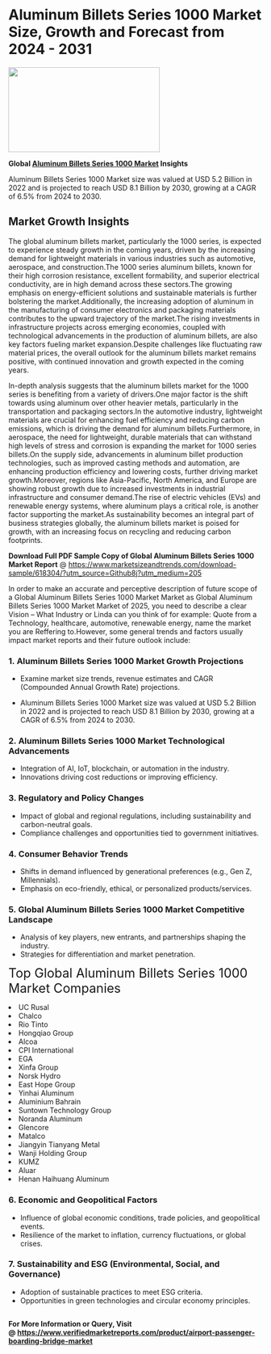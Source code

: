 <H1>Aluminum Billets Series 1000 Market Size, Growth and Forecast from 2024 - 2031</H1><img class="aligncenter size-medium wp-image-584254" src="https://thirdeyenews.in/wp-content/uploads/2024/09/Global-Market-Research-300x168.jpeg" alt="" width="300" height="168" /><p><strong>Global&nbsp;<a href="https://www.marketsizeandtrends.com/download-sample/618304/?utm_source=Github8j?utm_medium=205">Aluminum Billets Series 1000 Market</a> Insights</strong></p><p>Aluminum Billets Series 1000 Market size was valued at USD 5.2 Billion in 2022 and is projected to reach USD 8.1 Billion by 2030, growing at a CAGR of 6.5% from 2024 to 2030.</p><p><h2>Market Growth Insights</h2> <p>The global aluminum billets market, particularly the 1000 series, is expected to experience steady growth in the coming years, driven by the increasing demand for lightweight materials in various industries such as automotive, aerospace, and construction.The 1000 series aluminum billets, known for their high corrosion resistance, excellent formability, and superior electrical conductivity, are in high demand across these sectors.The growing emphasis on energy-efficient solutions and sustainable materials is further bolstering the market.Additionally, the increasing adoption of aluminum in the manufacturing of consumer electronics and packaging materials contributes to the upward trajectory of the market.The rising investments in infrastructure projects across emerging economies, coupled with technological advancements in the production of aluminum billets, are also key factors fueling market expansion.Despite challenges like fluctuating raw material prices, the overall outlook for the aluminum billets market remains positive, with continued innovation and growth expected in the coming years.</p> <p>In-depth analysis suggests that the aluminum billets market for the 1000 series is benefiting from a variety of drivers.One major factor is the shift towards using aluminum over other heavier metals, particularly in the transportation and packaging sectors.In the automotive industry, lightweight materials are crucial for enhancing fuel efficiency and reducing carbon emissions, which is driving the demand for aluminum billets.Furthermore, in aerospace, the need for lightweight, durable materials that can withstand high levels of stress and corrosion is expanding the market for 1000 series billets.On the supply side, advancements in aluminum billet production technologies, such as improved casting methods and automation, are enhancing production efficiency and lowering costs, further driving market growth.Moreover, regions like Asia-Pacific, North America, and Europe are showing robust growth due to increased investments in industrial infrastructure and consumer demand.The rise of electric vehicles (EVs) and renewable energy systems, where aluminum plays a critical role, is another factor supporting the market.As sustainability becomes an integral part of business strategies globally, the aluminum billets market is poised for growth, with an increasing focus on recycling and reducing carbon footprints.</p> <p><span class=""><strong>Download Full PDF Sample Copy of Global Aluminum Billets Series 1000 Market Report</strong> @ <a href="https://www.marketsizeandtrends.com/download-sample/618304/?utm_source=Github8j?utm_medium=205" target="_blank">https://www.marketsizeandtrends.com/download-sample/618304/?utm_source=Github8j?utm_medium=205</a></span></p><p>In order to make an accurate and perceptive description of future scope of a Global&nbsp;Aluminum Billets Series 1000 Market Market as Global&nbsp;Aluminum Billets Series 1000 Market Market of 2025, you need to describe a clear Vision &ndash; What Industry or Linda can you think of for example: Quote from a Technology, healthcare, automotive, renewable energy, name the market you are Reffering to.However, some general trends and factors usually impact market reports and their future outlook include:</p><h3>1.&nbsp;<strong>Aluminum Billets Series 1000 Market Growth Projections</strong></h3><ul><li>Examine market size trends, revenue estimates and CAGR (Compounded Annual Growth Rate) projections.</li><li><p>Aluminum Billets Series 1000 Market size was valued at USD 5.2 Billion in 2022 and is projected to reach USD 8.1 Billion by 2030, growing at a CAGR of 6.5% from 2024 to 2030.</p></li></ul><h3>2.&nbsp;<strong>Aluminum Billets Series 1000 Market Technological Advancements</strong></h3><ul><li>Integration of AI, IoT, blockchain, or automation in the industry.</li><li>Innovations driving cost reductions or improving efficiency.</li></ul><h3>3.&nbsp;<strong>Regulatory and Policy Changes</strong></h3><ul><li>Impact of global and regional regulations, including sustainability and carbon-neutral goals.</li><li>Compliance challenges and opportunities tied to government initiatives.</li></ul><h3>4.&nbsp;<strong>Consumer Behavior Trends</strong></h3><ul><li>Shifts in demand influenced by generational preferences (e.g., Gen Z, Millennials).</li><li>Emphasis on eco-friendly, ethical, or personalized products/services.</li></ul><h3>5.&nbsp;<strong>Global Aluminum Billets Series 1000 Market Competitive Landscape</strong></h3><ul><li>Analysis of key players, new entrants, and partnerships shaping the industry.</li><li>Strategies for differentiation and market penetration.</li></ul><p data-pm-slice="1 1 []"><span style="color: inherit; font-family: inherit; font-size: 25px;">Top Global Aluminum Billets Series 1000 Market Companies</span></p><div class="" data-test-id=""><p><li>UC Rusal</li><li> Chalco</li><li> Rio Tinto</li><li> Hongqiao Group</li><li> Alcoa</li><li> CPI International</li><li> EGA</li><li> Xinfa Group</li><li> Norsk Hydro</li><li> East Hope Group</li><li> Yinhai Aluminum</li><li> Aluminium Bahrain</li><li> Suntown Technology Group</li><li> Noranda Aluminum</li><li> Glencore</li><li> Matalco</li><li> Jiangyin Tianyang Metal</li><li> Wanji Holding Group</li><li> KUMZ</li><li> Aluar</li><li> Henan Haihuang Aluminum</li></p></div><h3>6.&nbsp;<strong>Economic and Geopolitical Factors</strong></h3><ul><li>Influence of global economic conditions, trade policies, and geopolitical events.</li><li>Resilience of the market to inflation, currency fluctuations, or global crises.</li></ul><h3>7.&nbsp;<strong>Sustainability and ESG (Environmental, Social, and Governance)</strong></h3><ul><li>Adoption of sustainable practices to meet ESG criteria.</li><li>Opportunities in green technologies and circular economy principles.</li></ul><h2><strong style="font-size: 14px;">For More Information or Query, Visit @&nbsp;</strong><a style="background-color: #ffffff; font-size: 14px;" href="https://www.marketsizeandtrends.com/report/aluminum-billets-series-1000-market/" target="_blank">https://www.verifiedmarketreports.com/product/airport-passenger-boarding-bridge-market</a></h2>